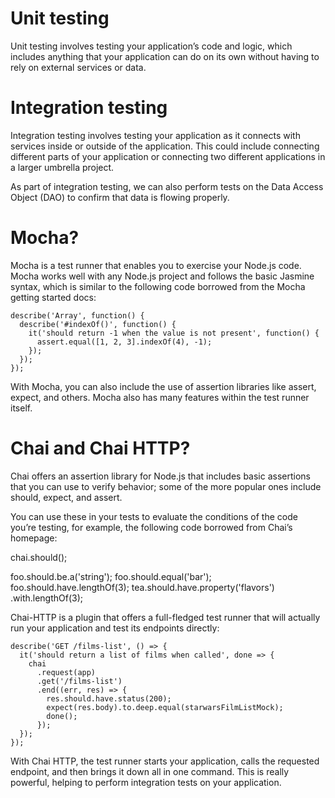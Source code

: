 # Unit testing

Unit testing involves testing your application’s code and logic, which includes anything that your application can do on its own without having to rely on external services or data.

# Integration testing

Integration testing involves testing your application as it connects with services inside or outside of the application. This could include connecting different parts of your application or connecting two different applications in a larger umbrella project.

As part of integration testing, we can also perform tests on the Data Access Object (DAO) to confirm that data is flowing properly.

# Mocha?

Mocha is a test runner that enables you to exercise your Node.js code. Mocha works well with any Node.js project and follows the basic Jasmine syntax, which is similar to the following code borrowed from the Mocha getting started docs:

```
describe('Array', function() {
  describe('#indexOf()', function() {
    it('should return -1 when the value is not present', function() {
      assert.equal([1, 2, 3].indexOf(4), -1);
    });
  });
});
```

With Mocha, you can also include the use of assertion libraries like assert, expect, and others. Mocha also has many features within the test runner itself.

# Chai and Chai HTTP?

Chai offers an assertion library for Node.js that includes basic assertions that you can use to verify behavior; some of the more popular ones include should, expect, and assert.

You can use these in your tests to evaluate the conditions of the code you’re testing, for example, the following code borrowed from Chai’s homepage:

chai.should();

foo.should.be.a('string');
foo.should.equal('bar');
foo.should.have.lengthOf(3);
tea.should.have.property('flavors')
  .with.lengthOf(3);

Chai-HTTP is a plugin that offers a full-fledged test runner that will actually run your application and test its endpoints directly:

```
describe('GET /films-list', () => {
  it('should return a list of films when called', done => {
    chai
      .request(app)
      .get('/films-list')
      .end((err, res) => {
        res.should.have.status(200);
        expect(res.body).to.deep.equal(starwarsFilmListMock);
        done();
      });
  });
});
```

With Chai HTTP, the test runner starts your application, calls the requested endpoint, and then brings it down all in one command. This is really powerful, helping to perform integration tests on your application.